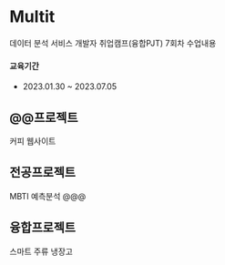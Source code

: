 # Multit
데이터 분석 서비스 개발자 취업캠프(융합PJT) 7회차 수업내용 

#### 교육기간
+ 2023.01.30 ~ 2023.07.05

## @@프로젝트
커피 웹사이트

## 전공프로젝트
MBTI 예측분석 @@@ 

## 융합프로젝트
스마트 주류 냉장고 
